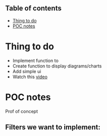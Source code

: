 ## Table of contents
* [Thing to do](#to-do-list)
* [POC notes](#poc-notes)

# Thing to do
- Implement function to
- Create function to display diagrams/charts
- Add simple ui
- Watch this [video](https://www.youtube.com/watch?v=I7hlBmn83TY)

# POC notes
Prof of concept
## Filters we want to implement: